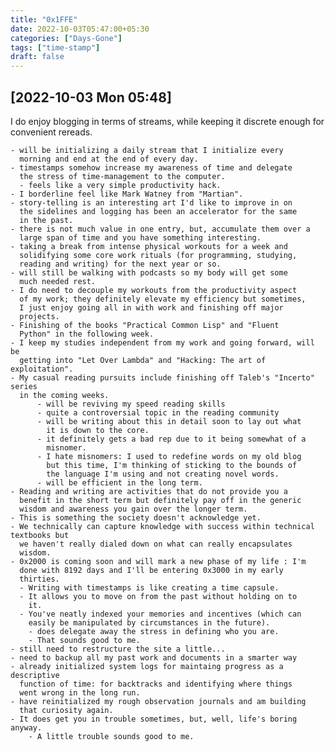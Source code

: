 ```yaml
---
title: "0x1FFE"
date: 2022-10-03T05:47:00+05:30
categories: ["Days-Gone"]
tags: ["time-stamp"]
draft: false 
---
```


## [2022-10-03 Mon 05:48]

I do enjoy blogging in terms of streams, while keeping it discrete
enough for convenient rereads.  

	- will be initializing a daily stream that I initialize every
      morning and end at the end of every day.  
	- timestamps somehow increase my awareness of time and delegate
      the stress of time-management to the computer.  
	  - feels like a very simple productivity hack.  
	- I borderline feel like Mark Watney from "Martian".  
    - story-telling is an interesting art I'd like to improve in on
      the sidelines and logging has been an accelerator for the same
      in the past.  
	- there is not much value in one entry, but, accumulate them over a
      large span of time and you have something interesting.  
	- taking a break from intense physical workouts for a week and
      solidifying some core work rituals (for programming, studying,
      reading and writing) for the next year or so.  
    - will still be walking with podcasts so my body will get some
      much needed rest.  
    - I do need to decouple my workouts from the productivity aspect
      of my work; they definitely elevate my efficiency but sometimes,
      I just enjoy going all in with work and finishing off major
      projects.  
	- Finishing of the books "Practical Common Lisp" and "Fluent
      Python" in the following week.  
	- I keep my studies independent from my work and going forward, will be
      getting into "Let Over Lambda" and "Hacking: The art of exploitation".
	- My casual reading pursuits include finishing off Taleb's "Incerto" series
      in the coming weeks.  
		  - will be reviving my speed reading skills
		  - quite a controversial topic in the reading community
		  - will be writing about this in detail soon to lay out what
            it is down to the core.
		  - it definitely gets a bad rep due to it being somewhat of a
            misnomer.
		  - I hate misnomers: I used to redefine words on my old blog
            but this time, I'm thinking of sticking to the bounds of
            the language I'm using and not creating novel words.
		  - will be efficient in the long term.
	- Reading and writing are activities that do not provide you a
      benefit in the short term but definitely pay off in the generic
      wisdom and awareness you gain over the longer term.
	- This is something the society doesn't acknowledge yet.
	- We technically can capture knowledge with success within technical textbooks but
      we haven't really dialed down on what can really encapsulates
      wisdom.
	- 0x2000 is coming soon and will mark a new phase of my life : I'm
      done with 8192 days and I'll be entering 0x3000 in my early
      thirties.
	  - Writing with timestamps is like creating a time capsule.
	  - It allows you to move on from the past without holding on to
        it. 
	  - You've neatly indexed your memories and incentives (which can
        easily be manipulated by circumstances in the future). 
		- does delegate away the stress in defining who you are.
		- That sounds good to me.
	- still need to restructure the site a little...
	- need to backup all my past work and documents in a smarter way
	- already initialized system logs for maintaing progress as a descriptive
      function of time: for backtracks and identifying where things
      went wrong in the long run.
	- have reinitialized my rough observation journals and am building
      that curiosity again.
	- It does get you in trouble sometimes, but, well, life's boring
	anyway.
		- A little trouble sounds good to me.
